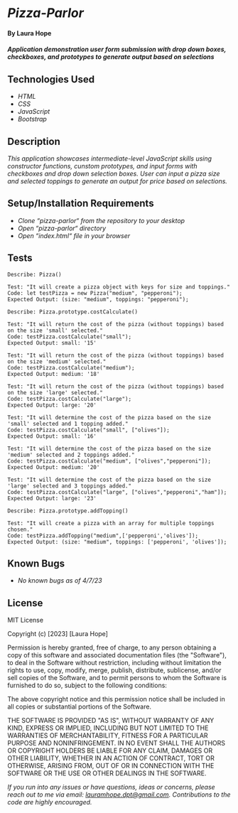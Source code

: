 # _Pizza-Parlor_

#### By **Laura Hope**

#### _Application demonstration user form submission with drop down boxes, checkboxes, and prototypes to generate output based on selections_

## Technologies Used

* _HTML_
* _CSS_
* _JavaScript_
* _Bootstrap_

## Description

_This application showcases intermediate-level JavaScript skills using constructor functions, cunstom prototypes, and input forms with checkboxes and drop down selection boxes. User can input a pizza size and selected toppings to generate an output for price based on selections._

## Setup/Installation Requirements

* _Clone “pizza-parlor“ from the repository to your desktop_
* _Open “pizza-parlor“ directory_
* _Open “index.html“ file in your browser_

## Tests
```
Describe: Pizza()

Test: "It will create a pizza object with keys for size and toppings."
Code: let testPizza = new Pizza("medium", "pepperoni");
Expected Output: (size: "medium", toppings: "pepperoni");

Describe: Pizza.prototype.costCalculate()

Test: "It will return the cost of the pizza (without toppings) based on the size 'small' selected."
Code: testPizza.costCalculate("small");
Expected Output: small: '15'

Test: "It will return the cost of the pizza (without toppings) based on the size 'medium' selected."
Code: testPizza.costCalculate("medium");
Expected Output: medium: '18'

Test: "It will return the cost of the pizza (without toppings) based on the size 'large' selected."
Code: testPizza.costCalculate("large");
Expected Output: large: '20'

Test: "It will determine the cost of the pizza based on the size 'small' selected and 1 topping added."
Code: testPizza.costCalculate("small", ["olives"]);
Expected Output: small: '16'

Test: "It will determine the cost of the pizza based on the size 'medium' selected and 2 toppings added."
Code: testPizza.costCalculate("medium", ["olives","pepperoni"]);
Expected Output: medium: '20'

Test: "It will determine the cost of the pizza based on the size 'large' selected and 3 toppings added."
Code: testPizza.costCalculate("large", ["olives","pepperoni","ham"]);
Expected Output: large: '23'

Describe: Pizza.prototype.addTopping()

Test: "It will create a pizza with an array for multiple toppings chosen."
Code: testPizza.addTopping("medium",['pepperoni','olives']);
Expected Output: (size: "medium", toppings: ['pepperoni', 'olives']); 

```
## Known Bugs

* _No known bugs as of 4/7/23_

## License

MIT License

Copyright (c) [2023] [Laura Hope]

Permission is hereby granted, free of charge, to any person obtaining a copy
of this software and associated documentation files (the "Software"), to deal
in the Software without restriction, including without limitation the rights
to use, copy, modify, merge, publish, distribute, sublicense, and/or sell
copies of the Software, and to permit persons to whom the Software is
furnished to do so, subject to the following conditions:

The above copyright notice and this permission notice shall be included in all
copies or substantial portions of the Software.

THE SOFTWARE IS PROVIDED "AS IS", WITHOUT WARRANTY OF ANY KIND, EXPRESS OR
IMPLIED, INCLUDING BUT NOT LIMITED TO THE WARRANTIES OF MERCHANTABILITY,
FITNESS FOR A PARTICULAR PURPOSE AND NONINFRINGEMENT. IN NO EVENT SHALL THE
AUTHORS OR COPYRIGHT HOLDERS BE LIABLE FOR ANY CLAIM, DAMAGES OR OTHER
LIABILITY, WHETHER IN AN ACTION OF CONTRACT, TORT OR OTHERWISE, ARISING FROM,
OUT OF OR IN CONNECTION WITH THE SOFTWARE OR THE USE OR OTHER DEALINGS IN THE
SOFTWARE.

_If you run into any issues or have questions, ideas or concerns, please reach out to me via email: lauramhope.dpt@gmail.com.  Contributions to the code are highly encouraged._

